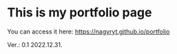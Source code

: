 # This is my portfolio page

You can access it here: https://nagyryt.github.io/portfolio

Ver.: 0.1 2022.12.31.